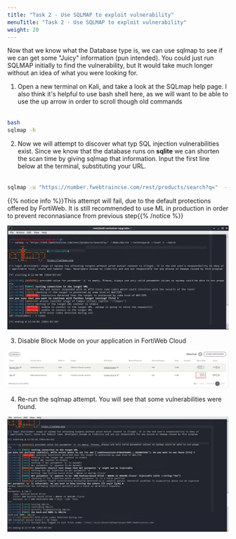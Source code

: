 ```yaml
---
title: "Task 2 - Use SQLMAP to exploit vulnerability"
menuTitle: "Task 2 - Use SQLMAP to exploit vulnerability"
weight: 20
---
```



Now that we know what the Database type is, we can use sqlmap to see if we can get some "Juicy" information (pun intended).  You could just run SQLMAP initially to find the vulnerability, but It would take much longer without an idea of what you were looking for.

1. Open a new terminal on Kali, and take a look at the SQLmap help page.  I also think it's helpful to use bash shell here, as we will want to be able to use the up arrow in order to scroll though old commands

```sh

bash
sqlmap -h

```

2. Now we will attempt to discover what typ SQL injection vulnerabilities exist.  Since we know that the database runs on **sqlite** we can shorten the scan time by giving sqlmap that information.  Input the first line below at the terminal, substituting your URL.

```sh

sqlmap -u "https://number.fwebtraincse.com/rest/products/search?q="  --dbms=SQLite --technique=B --level 3 --batch

```

{{% notice info %}}This attempt will fail, due to the default protections offered by FortiWeb.  It is still recommended to use ML in production in order to prevent reconnasiance from previous step{{% /notice %}}

![Map-Blocked](map-blocked.png)

3. Disable Block Mode on your application in FortiWeb Cloud

![Dis-Block](dis-block.png)

4. Re-run the sqlmap attempt.  You will see that some vulnerabilities were found.

![Map-Allow](mapallow.png)
